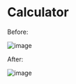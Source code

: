 # Calculator

Before:

![image](https://github.com/hexsparky/Calculator/assets/111631956/64221b85-960c-489a-aa38-431557885488)

After:

![image](https://github.com/hexsparky/Calculator/assets/111631956/c1cf3dfb-5d30-48d7-8fe2-afebe324bdfc)


